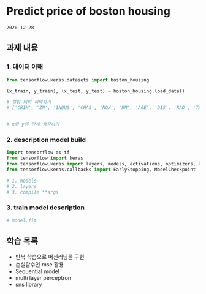 # Predict price of boston housing

    2020-12-28


## 과제 내용 

### 1. 데이터 이해

```python
from tensorflow.keras.datasets import boston_housing

(x_train, y_train), (x_test, y_test) = boston_housing.load_data()

# 컬럼 의미 파악하기
# ['CRIM', 'ZN', 'INDUS', 'CHAS', 'NOX', 'RM', 'AGE', 'DIS', 'RAD', 'TAX', 'PTRATIO', 'B', 'LSTAT']


# x와 y의 관계 생각하기
```

### 2. description model build

```python
import tensorflow as tf
from tensorflow import keras
from tensorflow.keras import layers, models, activations, optimizers, losses, utils
from tensorflow.keras.callbacks import EarlyStopping, ModelCheckpoint

# 1. models
# 2. layers
# 3. compile **args

```

### 3. train model description

```python
# model.fit

```

## 학습 목록

- 반복 학습으로 머신러닝을 구현
- 손실함수인 mse 활용
- Sequential model
- multi layer perceptron
- sns library